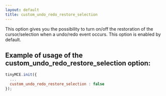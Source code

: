 ```yaml
---
layout: default
title: custom_undo_redo_restore_selection
---
```


This option gives you the possibility to turn on/off the restoration of the cursor/selection when a undo/redo event occurs. This option is enabled by default.

## Example of usage of the custom_undo_redo_restore_selection option:

```js
tinyMCE.init({
  ...
  custom_undo_redo_restore_selection : false
});
```

